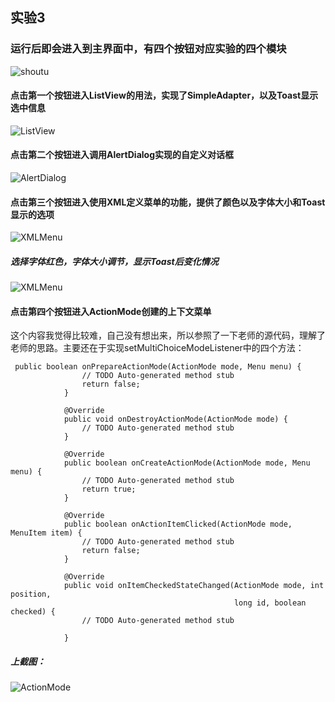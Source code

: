 ## 实验3 
### 运行后即会进入到主界面中，有四个按钮对应实验的四个模块
![shoutu](https://github.com/NickMing522/AndroidStudy/blob/master/MyApplication3/app/src/main/res/screenshot/0.png)



#### 点击第一个按钮进入ListView的用法，实现了SimpleAdapter，以及Toast显示选中信息

![ListView](https://github.com/NickMing522/AndroidStudy/blob/master/MyApplication3/app/src/main/res/screenshot/1.png)



#### 点击第二个按钮进入调用AlertDialog实现的自定义对话框

![AlertDialog](https://github.com/NickMing522/AndroidStudy/blob/master/MyApplication3/app/src/main/res/screenshot/2.png)



#### 点击第三个按钮进入使用XML定义菜单的功能，提供了颜色以及字体大小和Toast显示的选项

![XMLMenu](https://github.com/NickMing522/AndroidStudy/blob/master/MyApplication3/app/src/main/res/screenshot/31.png)

##### 选择字体红色，字体大小调节，显示Toast后变化情况

![XMLMenu](https://github.com/NickMing522/AndroidStudy/blob/master/MyApplication3/app/src/main/res/screenshot/32.png)



#### 点击第四个按钮进入ActionMode创建的上下文菜单

这个内容我觉得比较难，自己没有想出来，所以参照了一下老师的源代码，理解了老师的思路。主要还在于实现setMultiChoiceModeListener中的四个方法：

``` setMultiChoiceModeListener
 public boolean onPrepareActionMode(ActionMode mode, Menu menu) {
                // TODO Auto-generated method stub
                return false;
            }

            @Override
            public void onDestroyActionMode(ActionMode mode) {
                // TODO Auto-generated method stub
            }

            @Override
            public boolean onCreateActionMode(ActionMode mode, Menu menu) {
                // TODO Auto-generated method stub
                return true;
            }

            @Override
            public boolean onActionItemClicked(ActionMode mode, MenuItem item) {
                // TODO Auto-generated method stub
                return false;
            }

            @Override
            public void onItemCheckedStateChanged(ActionMode mode, int position,
                                                  long id, boolean checked) {
                // TODO Auto-generated method stub
               
            }
```

##### 上截图：

![ActionMode](https://github.com/NickMing522/AndroidStudy/blob/master/MyApplication3/app/src/main/res/screenshot/4.png)
